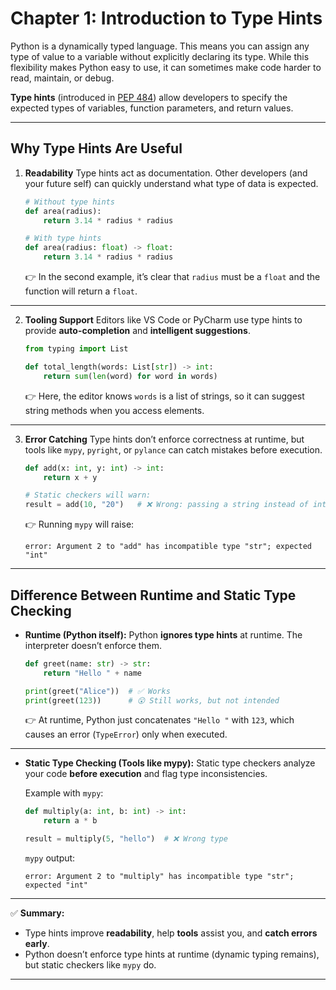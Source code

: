 # Chapter 1: Introduction to Type Hints

Python is a dynamically typed language. This means you can assign any type of value to a variable without explicitly declaring its type. While this flexibility makes Python easy to use, it can sometimes make code harder to read, maintain, or debug.

**Type hints** (introduced in [PEP 484](https://peps.python.org/pep-0484/)) allow developers to specify the expected types of variables, function parameters, and return values.

---

## Why Type Hints Are Useful

1. **Readability**
   Type hints act as documentation. Other developers (and your future self) can quickly understand what type of data is expected.

   ```python
   # Without type hints
   def area(radius):
       return 3.14 * radius * radius

   # With type hints
   def area(radius: float) -> float:
       return 3.14 * radius * radius
   ```

   👉 In the second example, it’s clear that `radius` must be a `float` and the function will return a `float`.

---

2. **Tooling Support**
   Editors like VS Code or PyCharm use type hints to provide **auto-completion** and **intelligent suggestions**.

   ```python
   from typing import List

   def total_length(words: List[str]) -> int:
       return sum(len(word) for word in words)
   ```

   👉 Here, the editor knows `words` is a list of strings, so it can suggest string methods when you access elements.

---

3. **Error Catching**
   Type hints don’t enforce correctness at runtime, but tools like `mypy`, `pyright`, or `pylance` can catch mistakes before execution.

   ```python
   def add(x: int, y: int) -> int:
       return x + y

   # Static checkers will warn:
   result = add(10, "20")   # ❌ Wrong: passing a string instead of int
   ```

   👉 Running `mypy` will raise:

   ```
   error: Argument 2 to "add" has incompatible type "str"; expected "int"
   ```

---

## Difference Between Runtime and Static Type Checking

* **Runtime (Python itself):**
  Python **ignores type hints** at runtime. The interpreter doesn’t enforce them.

  ```python
  def greet(name: str) -> str:
      return "Hello " + name

  print(greet("Alice"))  # ✅ Works
  print(greet(123))      # 😮 Still works, but not intended
  ```

  👉 At runtime, Python just concatenates `"Hello "` with `123`, which causes an error (`TypeError`) only when executed.

---

* **Static Type Checking (Tools like mypy):**
  Static type checkers analyze your code **before execution** and flag type inconsistencies.

  Example with `mypy`:

  ```python
  def multiply(a: int, b: int) -> int:
      return a * b

  result = multiply(5, "hello")  # ❌ Wrong type
  ```

  `mypy` output:

  ```
  error: Argument 2 to "multiply" has incompatible type "str"; expected "int"
  ```

---

✅ **Summary:**

* Type hints improve **readability**, help **tools** assist you, and **catch errors early**.
* Python doesn’t enforce type hints at runtime (dynamic typing remains), but static checkers like `mypy` do.

---
